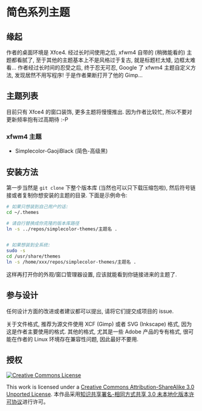 # 简色系列主题

## 缘起

作者的桌面环境是 Xfce4. 经过长时间使用之后, xfwm4 自带的 (稍微能看的) 主题都看腻了,
至于其他的主题基本上不是风格过于复古, 就是标题栏太矮, 边框太难看...
作者经过长时间的忍受之后, 终于忍无可忍, Google 了 xfwm4 主题自定义方法,
发现居然不用写程序! 于是作者果断打开了他的 Gimp...


## 主题列表

目前只有 Xfce4 的窗口装饰, 更多主题将慢慢推出.
因为作者比较忙, 所以不要对更新频率抱有过高期待 :-P

### xfwm4 主题

* Simplecolor-GaojiBlack (简色-高级黑)


## 安装方法

第一步当然是 `git clone` 下整个版本库 (当然也可以只下载压缩包啦),
然后符号链接或者复制你想安装的主题的目录. 下面是示例命令:

```sh
# 如果只想装到自己用户的话:
cd ~/.themes

# 请自行替换成你克隆的版本库路径
ln -s ../repos/simplecolor-themes/主题名 .


# 如果想装到全系统:
sudo -s
cd /usr/share/themes
ln -s /home/xxx/repos/simplecolor-themes/主题名 .
```

这样再打开你的外观/窗口管理器设置, 应该就能看到你链接进来的主题了.


## 参与设计

任何设计方面的改进或者建议都可以提出, 请将它们提交成项目的 issue.

关于文件格式, 推荐为源文件使用 XCF (Gimp) 或者 SVG (Inkscape) 格式,
因为这是作者主要使用的格式. 其他的格式, 尤其是一些 Adobe 产品的专有格式,
很可能在作者的 Linux 环境存在兼容性问题, 因此最好不要用.


## 授权

<a rel="license" href="http://creativecommons.org/licenses/by-sa/3.0/"><img alt="Creative Commons License" src="http://i.creativecommons.org/l/by-sa/3.0/88x31.png" /></a>

This work is licensed under a <a rel="license" href="http://creativecommons.org/licenses/by-sa/3.0/">Creative Commons Attribution-ShareAlike 3.0 Unported License</a>.
本作品采用<a rel="license" href="http://creativecommons.org/licenses/by-sa/3.0/deed.zh">知识共享署名-相同方式共享 3.0 未本地化版本许可协议</a>进行许可。


<!-- vim:set ai et ts=4 sw=4 sts=4 fenc=utf-8: -->
